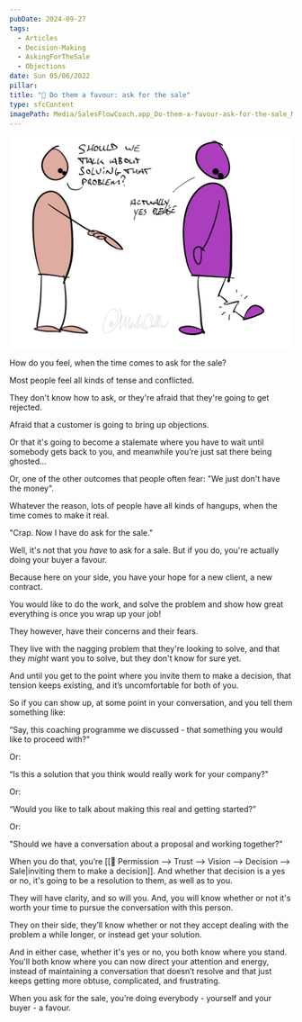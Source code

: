 ```yaml
---
pubDate: 2024-09-27
tags:
  - Articles
  - Decision-Making
  - AskingForTheSale
  - Objections
date: Sun 05/06/2022
pillar: 
title: "📄 Do them a favour: ask for the sale"
type: sfcContent
imagePath: Media/SalesFlowCoach.app_Do-them-a-favour-ask-for-the-sale_MartinStellar.jpg
---
```


![](Media/SalesFlowCoach.app_Do-them-a-favour-ask-for-the-sale_MartinStellar.jpg)

How do you feel, when the time comes to ask for the sale?

Most people feel all kinds of tense and conflicted.

They don't know how to ask, or they're afraid that they're going to get rejected.

Afraid that a customer is going to bring up objections.

Or that it's going to become a stalemate where you have to wait until somebody gets back to you, and meanwhile you’re just sat there being ghosted...

Or, one of the other outcomes that people often fear: "We just don't have the money".

Whatever the reason, lots of people have all kinds of hangups, when the time comes to make it real.

"Crap. Now I have do ask for the sale."

Well, it's not that you *have* to ask for a sale. But if you do, you're actually doing your buyer a favour.

Because here on your side, you have your hope for a new client, a new contract.

You would like to do the work, and solve the problem and show how great everything is once you wrap up your job!

They however, have their concerns and their fears.

They live with the nagging problem that they're looking to solve, and that they *might* want you to solve, but they don't know for sure yet.

And until you get to the point where you invite them to make a decision, that tension keeps existing, and it’s uncomfortable for both of you.

So if you can show up, at some point in your conversation, and you tell them something like:

“Say, this coaching programme we discussed - that something you would like to proceed with?"

Or:

“Is this a solution that you think would really work for your company?"

Or:

“Would you like to talk about making this real and getting started?”

Or:

"Should we have a conversation about a proposal and working together?"

When you do that, you’re [[📄 Permission --> Trust --> Vision --> Decision --> Sale|inviting them to make a decision]]. And whether that decision is a yes or no, it's going to be a resolution to them, as well as to you.

They will have clarity, and so will you. And, you will know whether or not it's worth your time to pursue the conversation with this person.

They on their side, they’ll know whether or not they accept dealing with the problem a while longer, or instead get your solution.

And in either case, whether it's yes or no, you both know where you stand. You'll both know where you can now direct your attention and energy, instead of maintaining a conversation that doesn’t resolve and that just keeps getting more obtuse, complicated, and frustrating.

When you ask for the sale, you’re doing everybody - yourself and your buyer - a favour.